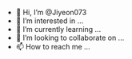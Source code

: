 - 👋 Hi, I’m @Jiyeon073
- 👀 I’m interested in ...
- 🌱 I’m currently learning ...
- 💞️ I’m looking to collaborate on ...
- 📫 How to reach me ...

<!---
Jiyeon073/Jiyeon073 is a ✨ special ✨ repository because its `README.md` (this file) appears on your GitHub profile.
You can click the Preview link to take a look at your changes.
--->
